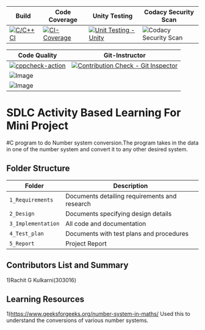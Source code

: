 |Build|Code Coverage|Unity Testing |Codacy Security Scan |
|-----|-------------|--------------|---------------------|
|[![C/C++ CI](https://github.com/rachit-kulkarni/Mini_project_303016/actions/workflows/c-build.yml/badge.svg)](https://github.com/rachit-kulkarni/Mini_project_303016/actions/workflows/c-build.yml)|[![CI-Coverage](https://github.com/rachit-kulkarni/Mini_project_303016/actions/workflows/code_coverage.yml/badge.svg)](https://github.com/rachit-kulkarni/Mini_project_303016/actions/workflows/code_coverage.yml)|[![Unit Testing - Unity](https://github.com/rachit-kulkarni/Mini_project_303016/actions/workflows/unity.yml/badge.svg)](https://github.com/rachit-kulkarni/Mini_project_303016/actions/workflows/unity.yml)|![Codacy Security Scan](https://github.com/rachit-kulkarni/Mini_project_303016/actions/workflows/codacy-analysis.yml/badge.svg)|

|                        Code Quality                                                        | Git-Instructor   |                                                         
| ------------------------------------------------------------------------------------------ |------------------|    
|[![cppcheck-action](https://github.com/rachit-kulkarni/Mini_project_303016/actions/workflows/cppcheck.yml/badge.svg)](https://github.com/rachit-kulkarni/Mini_project_303016/actions/workflows/cppcheck.yml)|[![Contribution Check - Git Inspector](https://github.com/rachit-kulkarni/Mini_project_303016/actions/workflows/Git_Inspector.yml/badge.svg)](https://github.com/rachit-kulkarni/Mini_project_303016/actions/workflows/Git_Inspector.yml)
|![Image](https://www.code-inspector.com/project/24939/status/svg)                           |
|![Image](https://www.code-inspector.com/project/24939/score/svg)                            |
                                                 
  



# SDLC Activity Based Learning For Mini Project 

#C program to do Number system conversion.The program takes in the data in one of the number system and convert it to any other desired system.


## Folder Structure
Folder             | Description
-------------------| -----------------------------------------
`1_Requirements`   | Documents detailing requirements and research
`2_Design`         | Documents specifying design details
`3_Implementation` | All code and documentation
`4_Test_plan`      | Documents with test plans and procedures
`5_Report`         | Project Report


## Contributors List and Summary

1)Rachit G Kulkarni(303016)

## Learning Resources
1)https://www.geeksforgeeks.org/number-system-in-maths/ Used this to understand the conversions of various number systems.
